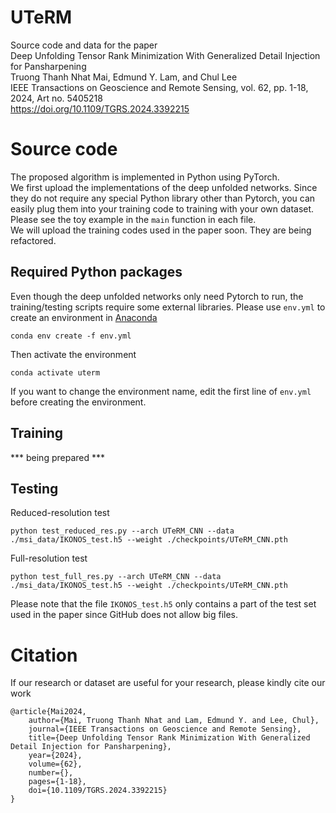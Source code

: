 # UTeRM
Source code and data for the paper  
Deep Unfolding Tensor Rank Minimization With Generalized Detail Injection for Pansharpening  
Truong Thanh Nhat Mai, Edmund Y. Lam, and Chul Lee  
IEEE Transactions on Geoscience and Remote Sensing, vol. 62, pp. 1-18, 2024, Art no. 5405218  
https://doi.org/10.1109/TGRS.2024.3392215

# Source code
The proposed algorithm is implemented in Python using PyTorch.  
We first upload the implementations of the deep unfolded networks. Since they do not require any special Python library other than Pytorch, you can easily plug them into your training code to training with your own dataset. Please see the toy example in the `main` function in each file.  
We will upload the training codes used in the paper soon. They are being refactored.

## Required Python packages
Even though the deep unfolded networks only need Pytorch to run, the training/testing scripts require some external libraries. Please use `env.yml` to create an environment in [Anaconda](https://www.anaconda.com)
```
conda env create -f env.yml
```
Then activate the environment
```
conda activate uterm
```
If you want to change the environment name, edit the first line of `env.yml` before creating the environment.

## Training
\*\*\* being prepared \*\*\*

## Testing
Reduced-resolution test
```
python test_reduced_res.py --arch UTeRM_CNN --data ./msi_data/IKONOS_test.h5 --weight ./checkpoints/UTeRM_CNN.pth
```
Full-resolution test
```
python test_full_res.py --arch UTeRM_CNN --data ./msi_data/IKONOS_test.h5 --weight ./checkpoints/UTeRM_CNN.pth
```
Please note that the file `IKONOS_test.h5` only contains a part of the test set used in the paper since GitHub does not allow big files.

# Citation
If our research or dataset are useful for your research, please kindly cite our work
```
@article{Mai2024,
    author={Mai, Truong Thanh Nhat and Lam, Edmund Y. and Lee, Chul},
    journal={IEEE Transactions on Geoscience and Remote Sensing}, 
    title={Deep Unfolding Tensor Rank Minimization With Generalized Detail Injection for Pansharpening}, 
    year={2024},
    volume={62},
    number={},
    pages={1-18},
    doi={10.1109/TGRS.2024.3392215}
}
```
